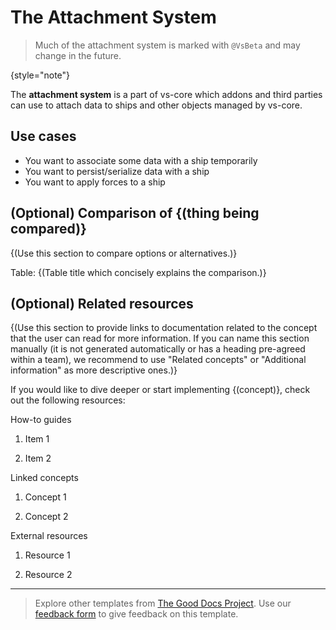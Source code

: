# The Attachment System

> Much of the attachment system is marked with `@VsBeta` and may change in the future.
> 
{style="note"}

The **attachment system** is a part of vs-core which addons and third parties can use to attach data to ships and other
objects managed by vs-core.

## Use cases

- You want to associate some data with a ship temporarily
- You want to persist/serialize data with a ship
- You want to apply forces to a ship

## (Optional) Comparison of {(thing being compared)}

{(Use this section to compare options or alternatives.)}

Table: {(Table title which concisely explains the comparison.)}

## (Optional) Related resources

{(Use this section to provide links to documentation related to the concept that the user can read for more information.
If you can name this section manually (it is not generated automatically or has a heading pre-agreed within a team),
we recommend to use "Related concepts" or "Additional information" as more descriptive ones.)}

If you would like to dive deeper or start implementing {(concept)},
check out the following resources:

How-to guides

1. Item 1

2. Item 2

Linked concepts

1. Concept 1

2. Concept 2

External resources

1. Resource 1

2. Resource 2

---

> Explore other templates from [The Good Docs Project](https://thegooddocsproject.dev/). Use our [feedback form](https://thegooddocsproject.dev/feedback/?template=Concept%20template) to give feedback on this template.
